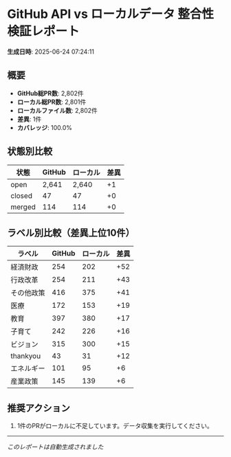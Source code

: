 # GitHub API vs ローカルデータ 整合性検証レポート

**生成日時**: 2025-06-24 07:24:11

## 概要

- **GitHub総PR数**: 2,802件
- **ローカル総PR数**: 2,801件
- **ローカルファイル数**: 2,802件
- **差異**: 1件
- **カバレッジ**: 100.0%

## 状態別比較

| 状態 | GitHub | ローカル | 差異 |
|------|--------|----------|------|
| open | 2,641 | 2,640 | +1 |
| closed | 47 | 47 | +0 |
| merged | 114 | 114 | +0 |

## ラベル別比較（差異上位10件）

| ラベル | GitHub | ローカル | 差異 |
|--------|--------|----------|------|
| 経済財政 | 254 | 202 | +52 |
| 行政改革 | 254 | 211 | +43 |
| その他政策 | 416 | 375 | +41 |
| 医療 | 172 | 153 | +19 |
| 教育 | 397 | 380 | +17 |
| 子育て | 242 | 226 | +16 |
| ビジョン | 315 | 300 | +15 |
| thankyou | 43 | 31 | +12 |
| エネルギー | 101 | 95 | +6 |
| 産業政策 | 145 | 139 | +6 |

## 推奨アクション

1. 1件のPRがローカルに不足しています。データ収集を実行してください。

---
*このレポートは自動生成されました*